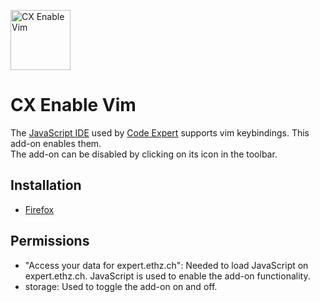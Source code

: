 <p><img alt="CX Enable Vim" width="96" src="./icon.png"/></p>

# CX Enable Vim

The [JavaScript IDE](https://ace.c9.io/) used by [Code Expert](https://expert.ethz.ch/) supports vim keybindings. This add-on enables them. <br/>
The add-on can be disabled by clicking on its icon in the toolbar.

## Installation

- [Firefox](https://addons.mozilla.org/en-US/firefox/addon/cx-enable-vim/)

## Permissions

- "Access your data for expert.ethz.ch": Needed to load JavaScript on expert.ethz.ch. JavaScript is used to enable the add-on functionality.
- storage: Used to toggle the add-on on and off.
